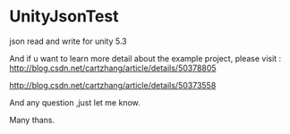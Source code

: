 # UnityJsonTest

json read and write for unity 5.3

And if u want to learn more detail about the example project, please visit :
http://blog.csdn.net/cartzhang/article/details/50378805

http://blog.csdn.net/cartzhang/article/details/50373558

And any question ,just let me know.

Many thans.
